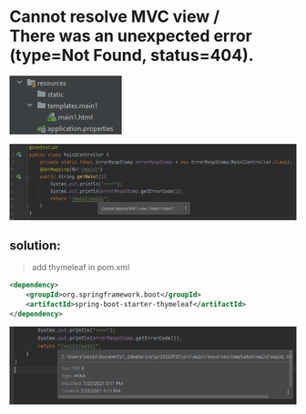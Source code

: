 # Cannot resolve MVC view /<br> There was an unexpected error (type=Not Found, status=404).
 
![](images/prob003.png)

![](images/prob001.png)

## solution:
> add thymeleaf in pom.xml

```xml
<dependency>
    <groupId>org.springframework.boot</groupId>
    <artifactId>spring-boot-starter-thymeleaf</artifactId>
</dependency>
```
![](images/prob002.png)
